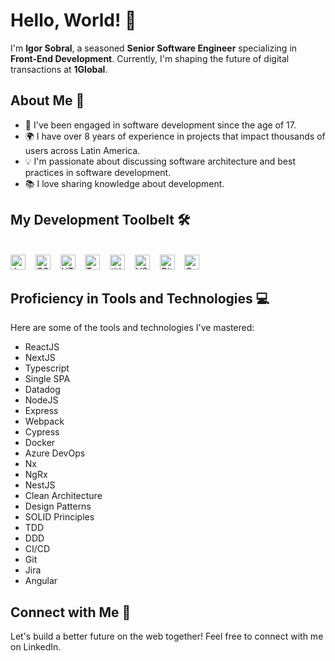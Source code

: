 # Hello, World! 👋

I'm **Igor Sobral**, a seasoned **Senior Software Engineer** specializing in **Front-End Development**. Currently, I'm shaping the future of digital transactions at **1Global**.

## About Me 🚀

- 🎯 I've been engaged in software development since the age of 17.
- 🌍 I have over 8 years of experience in projects that impact thousands of users across Latin America.
- 💡 I'm passionate about discussing software architecture and best practices in software development.
- 📚 I love sharing knowledge about development.

## My Development Toolbelt 🛠

<br><img alt="JavaScript" title="JavaScript" src="https://user-images.githubusercontent.com/1680157/87443764-4af82c80-c5cc-11ea-82c2-c368ee12cf6d.png" height="24">&nbsp;&nbsp;&nbsp;&nbsp;<img alt="CSS" title="CSS" src="https://user-images.githubusercontent.com/1680157/87443759-4a5f9600-c5cc-11ea-8ae0-715433c1f781.png" height="24">&nbsp;&nbsp;&nbsp;&nbsp;<img alt="HTML" title="HTML" src="https://user-images.githubusercontent.com/1680157/87443762-4af82c80-c5cc-11ea-85cf-57be0e83c169.png" height="24">&nbsp;&nbsp;&nbsp;&nbsp;<img alt="TypeScript" title="TypeScript" src="https://user-images.githubusercontent.com/1680157/87443766-4af82c80-c5cc-11ea-8a13-a651f150fa99.png" height="24">&nbsp;&nbsp;&nbsp;&nbsp;<img alt=" title=" title="Node.js" src="https://user-images.githubusercontent.com/1680157/87443758-4a5f9600-c5cc-11ea-8f63-92e126a1145b.png" height="24">&nbsp;&nbsp;&nbsp;&nbsp;<img alt="VS Code" title="VS Code" src="https://user-images.githubusercontent.com/1680157/87443751-492e6900-c5cc-11ea-9854-f82d4d921133.png" height="24">&nbsp;&nbsp;&nbsp;&nbsp;<img alt="Git" title="Git" src="https://user-images.githubusercontent.com/1680157/87443755-49c6ff80-c5cc-11ea-954a-579f7c72873a.png" height="24">&nbsp;&nbsp;&nbsp;&nbsp;<img alt="Google Chrome" title="Google Chrome" src="https://user-images.githubusercontent.com/1680157/87443745-47fd3c00-c5cc-11ea-878f-44f34572775e.png" height="24"><br>

## Proficiency in Tools and Technologies 💻

Here are some of the tools and technologies I've mastered:

- ReactJS
- NextJS
- Typescript
- Single SPA
- Datadog
- NodeJS
- Express
- Webpack
- Cypress
- Docker
- Azure DevOps
- Nx
- NgRx
- NestJS
- Clean Architecture
- Design Patterns
- SOLID Principles
- TDD
- DDD
- CI/CD
- Git
- Jira
- Angular

## Connect with Me 🤝

Let's build a better future on the web together! Feel free to connect with me on LinkedIn.
